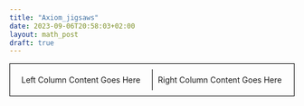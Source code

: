 ```yaml
---
title: "Axiom_jigsaws"
date: 2023-09-06T20:58:03+02:00
layout: math_post
draft: true
---
```


<div style="display: flex; justify-content: space-between; border: 1px solid #000; padding: 10px;">
    <div style="flex: 1; padding: 10px; border-right: 1px solid #000;">
        Left Column Content Goes Here
    </div>
    <div style="flex: 1; padding: 10px;">
        Right Column Content Goes Here
    </div>
</div>